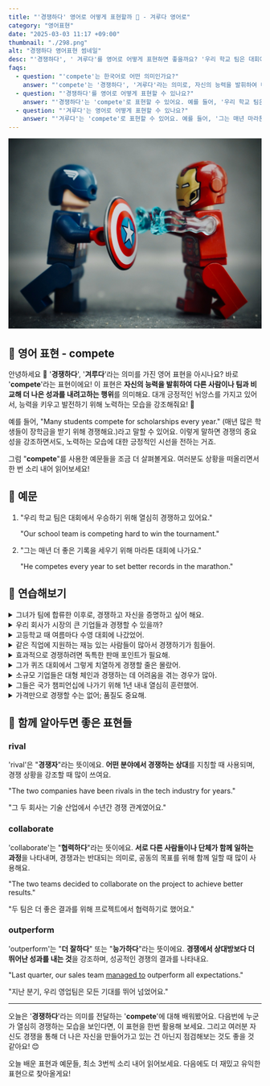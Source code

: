 ```yaml
---
title: "'경쟁하다' 영어로 어떻게 표현할까 ️🏅 - 겨루다 영어로"
category: "영어표현"
date: "2025-03-03 11:17 +09:00"
thumbnail: "./298.png"
alt: "경쟁하다 영어표현 썸네일"
desc: "'경쟁하다', ' 겨루다'를 영어로 어떻게 표현하면 좋을까요? '우리 학교 팀은 대회에서 우승하기 위해 열심히 경쟁하고 있어요.', '그는 매년 마라톤 대회에서 더 좋은 기록을 세우기 위해 경쟁해요.' 등을 영어로 표현하는 법을 배워봅시다. 다양한 예문을 통해서 연습하고 본인의 표현으로 만들어 보세요."
faqs:
  - question: "'compete'는 한국어로 어떤 의미인가요?"
    answer: "'compete'는 '경쟁하다', '겨루다'라는 의미로, 자신의 능력을 발휘하여 다른 사람이나 팀과 비교해 더 나은 성과를 내려고 하는 행위를 나타내요."
  - question: "'경쟁하다'를 영어로 어떻게 표현할 수 있나요?"
    answer: "'경쟁하다'는 'compete'로 표현할 수 있어요. 예를 들어, '우리 학교 팀은 대회에서 우승하기 위해 열심히 경쟁하고 있어요.'는 'Our school team is competing hard to win the tournament.'로 말할 수 있어요."
  - question: "'겨루다'는 영어로 어떻게 표현할 수 있나요?"
    answer: "'겨루다'는 'compete'로 표현할 수 있어요. 예를 들어, '그는 매년 마라톤 대회에서 더 좋은 기록을 세우기 위해 경쟁해요.'는 'He competes every year to set better records in the marathon.'으로 말할 수 있어요."
---
```


![캡틴 아메리카와 아이언맨 레고가 싸운다](./298-1.jpg)

## 🌟 영어 표현 - compete

안녕하세요 👋 '**경쟁하다**', '**겨루다**'라는 의미를 가진 영어 표현을 아시나요? 바로 '**compete**'라는 표현이에요! 이 표현은 **자신의 능력을 발휘하여 다른 사람이나 팀과 비교해 더 나은 성과를 내려고하는 행위**를 의미해요. 대개 긍정적인 뉘앙스를 가지고 있어서, 능력을 키우고 발전하기 위해 노력하는 모습을 강조해줘요! 🚀

예를 들어, "Many students compete for scholarships every year." (매년 많은 학생들이 장학금을 받기 위해 경쟁해요.)라고 말할 수 있어요. 이렇게 말하면 경쟁의 중요성을 강조하면서도, 노력하는 모습에 대한 긍정적인 시선을 전하는 거죠.

<script async src="https://pagead2.googlesyndication.com/pagead/js/adsbygoogle.js?client=ca-pub-1465612013356152"
     crossorigin="anonymous"></script>
<!-- engple-horizontal-ad -->

<ins class="adsbygoogle"
     style="display:block"
     data-ad-client="ca-pub-1465612013356152"
     data-ad-slot="2106896038"
     data-ad-format="auto"
     data-full-width-responsive="true"></ins>

<script>
     (adsbygoogle = window.adsbygoogle || []).push({});
</script>

그럼 "**compete**"를 사용한 예문들을 조금 더 살펴볼게요. 여러분도 상황을 떠올리면서 한 번 소리 내어 읽어보세요!

## 📖 예문

1. "우리 학교 팀은 대회에서 우승하기 위해 열심히 경쟁하고 있어요."

   "Our school team is competing hard to win the tournament."

2. "그는 매년 더 좋은 기록을 세우기 위해 마라톤 대회에 나가요."

   "He competes every year to set better records in the marathon."

## 💬 연습해보기

<details>
<summary>그녀가 팀에 합류한 이후로, 경쟁하고 자신을 증명하고 싶어 해요.</summary>
<span>Ever since she joined the team, she's been eager to compete and prove herself.</span>
</details>

<details>
<summary>우리 회사가 시장의 큰 기업들과 경쟁할 수 있을까?</summary>
<span>Do you think our company can compete with the big players in the market?</span>
</details>

<details>
<summary>고등학교 때 여름마다 수영 대회에 나갔었어.</summary>
<span>I <a href="/blog/in-english/143.used-to/">used to</a> compete in swim meets every summer during high school.</span>
</details>

<details>
<summary>같은 직업에 지원하는 재능 있는 사람들이 많아서 경쟁하기가 힘들어.</summary>
<span>It's <a href="/blog/in-english/183.tough/">tough</a> to compete when so many talented people are applying for the same job.</span>
</details>

<details>
<summary>효과적으로 경쟁하려면 독특한 판매 포인트가 필요해.</summary>
<span>We need a unique selling point if we want to compete effectively.</span>
</details>

<details>
<summary>그가 퀴즈 대회에서 그렇게 치열하게 경쟁할 줄은 몰랐어.</summary>
<span>I <a href="/blog/in-english/018.didn't-expect-to-do/">didn't expect him to</a> compete so fiercely in the trivia contest.</span>
</details>

<details>
<summary>소규모 기업들은 대형 체인과 경쟁하는 데 어려움을 겪는 경우가 많아.</summary>
<span>Small businesses often struggle to compete against larger chains.</span>
</details>

<details>
<summary>그들은 국가 챔피언십에 나가기 위해 1년 내내 열심히 훈련했어.</summary>
<span>They trained hard all year to compete in the national championships.</span>
</details>

<details>
<summary>가격만으로 경쟁할 수는 없어; 품질도 중요해.</summary>
<span>You can't compete on price alone; <a href="/blog/in-english/304.quality/">quality</a> matters too.</span>
</details>

## 🤝 함께 알아두면 좋은 표현들

### rival

'rival'은 "**경쟁자**"라는 뜻이에요. **어떤 분야에서 경쟁하는 상대**를 지칭할 때 사용되며, 경쟁 상황을 강조할 때 많이 쓰여요.

"The two companies have been rivals in the tech industry for years."

"그 두 회사는 기술 산업에서 수년간 경쟁 관계였어요."

### collaborate

'collaborate'는 "**협력하다**"라는 뜻이에요. **서로 다른 사람들이나 단체가 함께 일하는 과정**을 나타내며, 경쟁과는 반대되는 의미로, 공동의 목표를 위해 함께 일할 때 많이 사용해요.

"The two teams decided to collaborate on the project to achieve better results."

"두 팀은 더 좋은 결과를 위해 프로젝트에서 협력하기로 했어요."

### outperform

'outperform'는 "**더 잘하다**" 또는 "**능가하다**"라는 뜻이에요. **경쟁에서 상대방보다 더 뛰어난 성과를 내는 것**을 강조하며, 성공적인 경쟁의 결과를 나타내요.

"Last quarter, our sales team [managed to](/blog/in-english/175.manage-to/) outperform all expectations."

"지난 분기, 우리 영업팀은 모든 기대를 뛰어 넘었어요."

---

오늘은 '**경쟁하다**'라는 의미를 전달하는 '**compete**'에 대해 배워봤어요. 다음번에 누군가 열심히 경쟁하는 모습을 보인다면, 이 표현을 한번 활용해 보세요. 그리고 여러분 자신도 경쟁을 통해 더 나은 자신을 만들어가고 있는 건 아닌지 점검해보는 것도 좋을 것 같아요! 😊

오늘 배운 표현과 예문들, 최소 3번씩 소리 내어 읽어보세요. 다음에도 더 재밌고 유익한 표현으로 찾아올게요!
